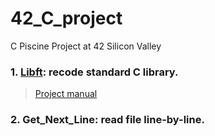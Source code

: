 # 42_C_project
C Piscine Project at 42 Silicon Valley

### 1. [Libft](https://github.com/AmberFu/42_C_project/tree/master/01_libft): recode standard C library.

> [Project manual](https://github.com/AmberFu/42_C_project/blob/master/libft.en.pdf)

### 2. Get_Next_Line: read file line-by-line.


